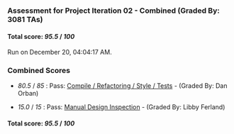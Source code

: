 ### Assessment for Project Iteration 02 - Combined (Graded By: 3081 TAs)

#### Total score: _95.5_ / _100_

Run on December 20, 04:04:17 AM.


### Combined Scores

+  _80.5_ / _85_ : Pass: [Compile / Refactoring / Style / Tests](PROJ_02_Automated_Assessment.md) - (Graded By: Dan Orban)



+  _15.0_ / _15_ : Pass: [Manual Design Inspection](PROJ_02_OverallDesign_Assessment.md) - (Graded By: Libby Ferland)



#### Total score: _95.5_ / _100_

